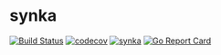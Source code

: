 # synka
[![Build Status](https://travis-ci.org/amimof/synka.svg?branch=master)](https://travis-ci.org/amimof/synka) [![codecov](https://codecov.io/gh/amimof/synka/branch/master/graph/badge.svg)](https://codecov.io/gh/amimof/synka) [![synka](https://godoc.org/github.com/amimof/synka?status.svg)](https://godoc.org/github.com/amimof/synka) [![Go Report Card](https://goreportcard.com/badge/github.com/amimof/synka)](https://goreportcard.com/report/github.com/amimof/synka)